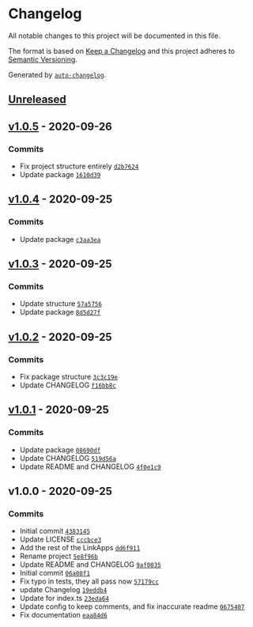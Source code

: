 # Changelog

All notable changes to this project will be documented in this file.

The format is based on [Keep a Changelog](https://keepachangelog.com/en/1.0.0/)
and this project adheres to [Semantic Versioning](https://semver.org/spec/v2.0.0.html).

Generated by [`auto-changelog`](https://github.com/CookPete/auto-changelog).

## [Unreleased](https://github.com/Neutron-Creative/deeplink/compare/v1.0.5...HEAD)

## [v1.0.5](https://github.com/Neutron-Creative/deeplink/compare/v1.0.4...v1.0.5) - 2020-09-26

### Commits

- Fix project structure entirely [`d2b7624`](https://github.com/Neutron-Creative/deeplink/commit/d2b7624f0995f3bb9b86ef23693a7a4518303619)
- Update package [`1610d39`](https://github.com/Neutron-Creative/deeplink/commit/1610d392682fd0307d6aa0b69767ad88acfdc45a)

## [v1.0.4](https://github.com/Neutron-Creative/deeplink/compare/v1.0.3...v1.0.4) - 2020-09-25

### Commits

- Update package [`c3aa3ea`](https://github.com/Neutron-Creative/deeplink/commit/c3aa3eae39055ccef7826be4ca4c0892105c62af)

## [v1.0.3](https://github.com/Neutron-Creative/deeplink/compare/v1.0.2...v1.0.3) - 2020-09-25

### Commits

- Update structure [`57a5756`](https://github.com/Neutron-Creative/deeplink/commit/57a575634bfc7b43c16f289dba9db5a806966dab)
- Update package [`8d5d27f`](https://github.com/Neutron-Creative/deeplink/commit/8d5d27ff688ca937610a0b8216d5079a02dd8103)

## [v1.0.2](https://github.com/Neutron-Creative/deeplink/compare/v1.0.1...v1.0.2) - 2020-09-25

### Commits

- Fix package structure [`3c3c19e`](https://github.com/Neutron-Creative/deeplink/commit/3c3c19e23cc34cc84f1a11fd0764ce8aa58d8ac2)
- Update CHANGELOG [`f16bb8c`](https://github.com/Neutron-Creative/deeplink/commit/f16bb8c2a1c39c2767d4c216e6ecdcc776353b83)

## [v1.0.1](https://github.com/Neutron-Creative/deeplink/compare/v1.0.0...v1.0.1) - 2020-09-25

### Commits

- Update package [`08690df`](https://github.com/Neutron-Creative/deeplink/commit/08690dfd115b762c40b69f803b59154aa8683013)
- Update CHANGELOG [`519d56a`](https://github.com/Neutron-Creative/deeplink/commit/519d56abaef1b6092b40477bde0b2390c97fea06)
- Update README and CHANGELOG [`4f0e1c9`](https://github.com/Neutron-Creative/deeplink/commit/4f0e1c9dcf382a022d786e5111a626bb951c0e5e)

## v1.0.0 - 2020-09-25

### Commits

- Initial commit [`4383145`](https://github.com/Neutron-Creative/deeplink/commit/4383145f10bb2de5e96a52a3b0282424afc9366f)
- Update LICENSE [`cccbce3`](https://github.com/Neutron-Creative/deeplink/commit/cccbce39390dfaa27919e8f772a7d1b25cfd69d0)
- Add the rest of the LinkApps [`dd6f911`](https://github.com/Neutron-Creative/deeplink/commit/dd6f911ad2fe91f822efe6dfd68182c6efc43adf)
- Rename project [`5e8f96b`](https://github.com/Neutron-Creative/deeplink/commit/5e8f96b1d930243e5a8b71a5648b99f9f7adbf9e)
- Update README and CHANGELOG [`9af0035`](https://github.com/Neutron-Creative/deeplink/commit/9af003542a79a087683cc0badcc64a4b643a2873)
- Initial commit [`06a08f1`](https://github.com/Neutron-Creative/deeplink/commit/06a08f1b4c654307b192c5df1684539d21f85f5f)
- Fix typo in tests, they all pass now [`57179cc`](https://github.com/Neutron-Creative/deeplink/commit/57179ccb0890997a391fdbb538e082d6ad8905bf)
- update Changelog [`19eddb4`](https://github.com/Neutron-Creative/deeplink/commit/19eddb4781976165081ead6e296f7f751dcf7351)
- Update for index.ts [`23eda64`](https://github.com/Neutron-Creative/deeplink/commit/23eda645d57afdc3ae11c405f8c3e9fa9fa9e75e)
- Update config to keep comments, and fix inaccurate readme [`0675407`](https://github.com/Neutron-Creative/deeplink/commit/0675407077ae1fc0bf1d89a9f35ace141f7d0680)
- Fix documentation [`eaa84d6`](https://github.com/Neutron-Creative/deeplink/commit/eaa84d6ba814b7e668684f700c3b3ec1e737c498)
